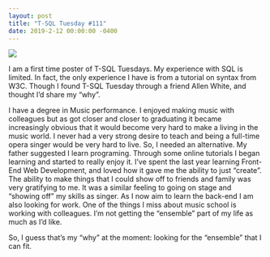 ```yaml
---
layout: post
title: "T-SQL Tuesday #111"
date: 2019-2-12 00:00:00 -0400
---
```

<a href="https://andyleonard.blog/2019/02/t-sql-tuesday-111-what-is-your-why/" alt="T-SQL Tuesday"><img src="http://dataeducation.com/wp-content/uploads/2010/06/T-SQL-Tuesday-Logo.jpg"></a>

I am a first time poster of T-SQL Tuesdays. My experience with SQL is limited. In fact, the only experience I have is from a tutorial on syntax from W3C. Though I found T-SQL Tuesday through a friend Allen White, and thought I’d share my “why”.

I have a degree in Music performance. I enjoyed making music with colleagues but as got closer and closer to graduating it became increasingly obvious that it would become very hard to make a living in the music world. I never had a very strong desire to teach and being a full-time opera singer would be very hard to live. So, I needed an alternative. My father suggested I learn programing. Through some online tutorials I began learning and started to really enjoy it. I’ve spent the last year learning Front-End Web Development, and loved how it gave me the ability to just “create”.  The ability to make things that I could show off to friends and family was very gratifying to me. It was a similar feeling to going on stage and “showing off” my skills as singer. As I now aim to learn the back-end I am also looking for work. One of the things I miss about music school is working with colleagues. I’m not getting the “ensemble” part of my life as much as I’d like.

So, I guess that’s my “why” at the moment: looking for the “ensemble” that I can fit. 
